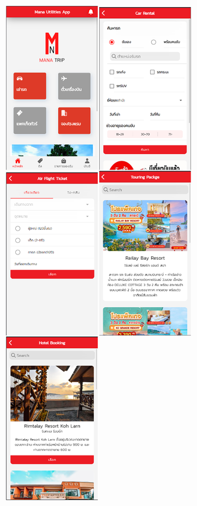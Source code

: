 <img src="./screenshots/main.png" width="250">
<img src="./screenshots/car.png" width="250">
<div>
<img src="./screenshots/air.png" width="250">
<img src="./screenshots/tour.png" width="250">
</div>
<img src="./screenshots/hotel.png" width="250">





